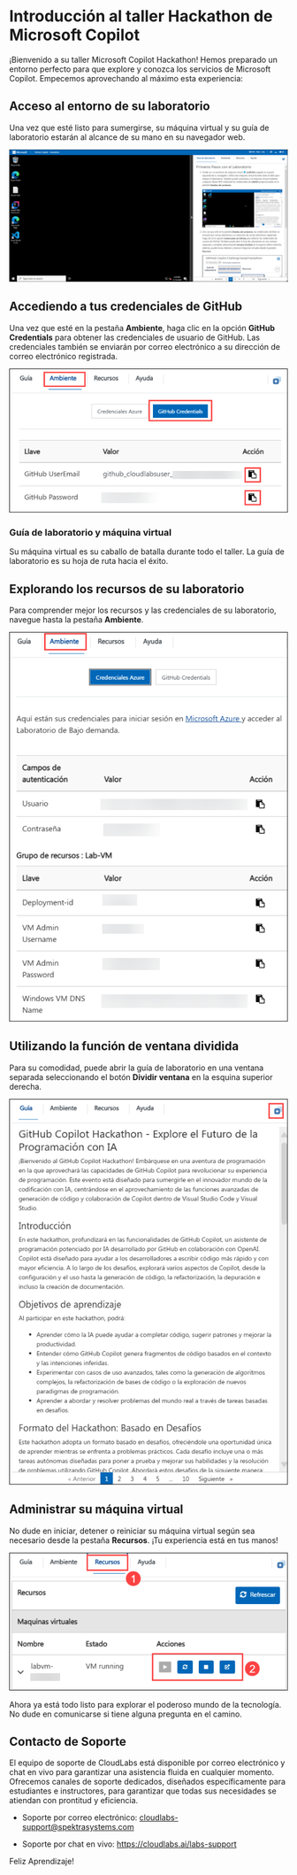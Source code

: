 # Introducción al taller Hackathon de Microsoft Copilot

¡Bienvenido a su taller Microsoft Copilot Hackathon! Hemos preparado un entorno perfecto para que explore y conozca los servicios de Microsoft Copilot. Empecemos aprovechando al máximo esta experiencia:

## Acceso al entorno de su laboratorio

Una vez que esté listo para sumergirse, su máquina virtual y su guía de laboratorio estarán al alcance de su mano en su navegador web.

![](../../media/new-github-copilot-hack-spn-05.png)

## Accediendo a tus credenciales de GitHub

Una vez que esté en la pestaña **Ambiente**, haga clic en la opción **GitHub Credentials** para obtener las credenciales de usuario de GitHub. Las credenciales también se enviarán por correo electrónico a su dirección de correo electrónico registrada.

![](../../media/SGSS2.png)

### Guía de laboratorio y máquina virtual

Su máquina virtual es su caballo de batalla durante todo el taller. La guía de laboratorio es su hoja de ruta hacia el éxito.

## Explorando los recursos de su laboratorio

Para comprender mejor los recursos y las credenciales de su laboratorio, navegue hasta la pestaña **Ambiente**.

![](../../media/SGSS3.png)

## Utilizando la función de ventana dividida

Para su comodidad, puede abrir la guía de laboratorio en una ventana separada seleccionando el botón **Dividir ventana** en la esquina superior derecha.

![](../../media/SGSS4.png)

## Administrar su máquina virtual

No dude en iniciar, detener o reiniciar su máquina virtual según sea necesario desde la pestaña **Recursos**. ¡Tu experiencia está en tus manos!

![](../../media/SGSS5.png)


Ahora ya está todo listo para explorar el poderoso mundo de la tecnología. No dude en comunicarse si tiene alguna pregunta en el camino. 

## Contacto de Soporte

El equipo de soporte de CloudLabs está disponible por correo electrónico y chat en vivo para garantizar una asistencia fluida en cualquier momento. Ofrecemos canales de soporte dedicados, diseñados específicamente para estudiantes e instructores, para garantizar que todas sus necesidades se atiendan con prontitud y eficiencia.

- Soporte por correo electrónico: cloudlabs-support@spektrasystems.com

- Soporte por chat en vivo: https://cloudlabs.ai/labs-support

Feliz Aprendizaje!
